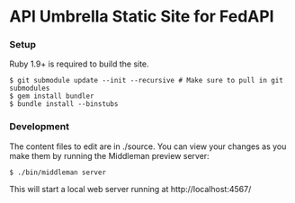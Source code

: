 # API Umbrella Static Site for FedAPI

### Setup
Ruby 1.9+ is required to build the site.

```
$ git submodule update --init --recursive # Make sure to pull in git submodules
$ gem install bundler
$ bundle install --binstubs
```

### Development
The content files to edit are in ./source. You can view your changes as you make them by running the Middleman preview server:

```
$ ./bin/middleman server
```

This will start a local web server running at http://localhost:4567/
